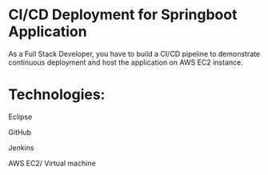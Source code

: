 # CI/CD Deployment for Springboot Application

As a Full Stack Developer, you have to build a CI/CD pipeline to demonstrate continuous deployment and host the application on AWS EC2 instance. 

# Technologies: 

Eclipse

GitHub

Jenkins

AWS EC2/ Virtual machine
